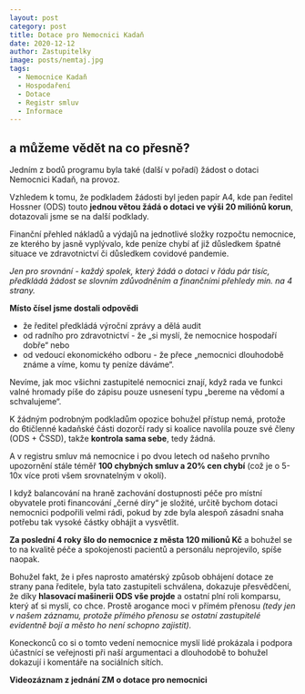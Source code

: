 ```yaml
---
layout: post
category: post
title: Dotace pro Nemocnici Kadaň
date: 2020-12-12
author: Zastupitelky
image: posts/nemtaj.jpg
tags:
  - Nemocnice Kadaň
  - Hospodaření
  - Dotace
  - Registr smluv
  - Informace
---
```


## a můžeme vědět na co přesně?

Jedním z bodů programu byla také (další v pořadí) žádost o dotaci Nemocnici Kadaň, na provoz. 

Vzhledem k tomu, že podkladem žádosti byl jeden papír A4, kde pan ředitel Hossner (ODS) touto **jednou větou žádá o dotaci ve výši 20 miliónů korun**, dotazovali jsme se na další podklady. 

Finanční přehled nákladů a výdajů na jednotlivé složky rozpočtu nemocnice, ze kterého by jasně vyplývalo, kde peníze chybí ať již důsledkem špatné situace ve zdravotnictví či důsledkem covidové pandemie.

*Jen pro srovnání - každý spolek, který žádá o dotaci v řádu pár tisíc, předkládá žádost se slovním zdůvodněním a finančními přehledy min. na 4 strany.*

**Místo čísel jsme dostali odpovědi**
- že ředitel předkládá výroční zprávy a dělá audit
- od radního pro zdravotnictví - že „si myslí, že nemocnice hospodaří dobře“ nebo 
- od vedoucí ekonomického odboru - že přece „nemocnici dlouhodobě známe a víme, komu ty peníze dáváme“. 

Nevíme, jak moc všichni zastupitelé nemocnici znají, když rada ve funkci valné hromady píše do zápisu pouze usnesení typu „bereme na vědomí a schvalujeme“. 

K žádným podrobným podkladům opozice bohužel přístup nemá, protože do 6tičlenné kadaňské části dozorčí rady si koalice navolila pouze své členy (ODS + ČSSD), takže **kontrola sama sebe**, tedy žádná.

A v registru smluv má nemocnice i po dvou letech od našeho prvního upozornění stále téměř **100 chybných smluv a 20% cen chybí** (což je o 5-10x více proti všem srovnatelným v okolí).

I když balancování na hraně zachování dostupnosti péče pro místní obyvatele proti financování „černé díry“ je složité, určitě bychom dotaci nemocnici podpořili velmi rádi, pokud by zde byla alespoň zásadní snaha potřebu tak vysoké částky obhájit a vysvětlit.

**Za poslední 4 roky šlo do nemocnice z města 120 milionů Kč** a bohužel se to na kvalitě péče a spokojenosti pacientů a personálu neprojevilo, spíše naopak. 

Bohužel fakt, že i přes naprosto amatérský způsob obhájení dotace ze strany pana ředitele, byla tato zastupiteli schválena, dokazuje přesvědčení, že díky **hlasovací mašinerii ODS vše projde** a ostatní plní roli komparsu, který ať si myslí, co chce. Prostě arogance moci v přímém přenosu *(tedy jen v našem záznamu, protože přímého přenosu se ostatní zastupitelé evidentně bojí a město ho není schopno zajistit).*

Koneckonců co si o tomto vedení nemocnice myslí lidé prokázala i podpora účastnící se veřejnosti při naší argumentaci a dlouhodobě to bohužel dokazují i komentáře na sociálních sítích. 

**Videozáznam z jednání ZM o dotace pro nemocnici** 

<script src="https://fast.wistia.com/embed/medias/bw7sg7oezu.jsonp"
async></script><script
src="https://fast.wistia.com/assets/external/E-v1.js"
async></script><div class="wistia_responsive_padding"
style="padding:56.25% 0 0 0;position:relative;"><div
class="wistia_responsive_wrapper"
style="height:100%;left:0;position:absolute;top:0;width:100%;"><div
class="wistia_embed wistia_async_bw7sg7oezu videoFoam=true"
style="height:100%;position:relative;width:100%"><div
class="wistia_swatch"
style="height:100%;left:0;opacity:0;overflow:hidden;position:absolute;top:0;transition:opacity
200ms;width:100%;"><img
src="https://fast.wistia.com/embed/medias/bw7sg7oezu/swatch"
style="filter:blur(5px);height:100%;object-fit:contain;width:100%;"
alt="" aria-hidden="true" onload="this.parentNode.style.opacity=1;"
/></div></div></div></div>



